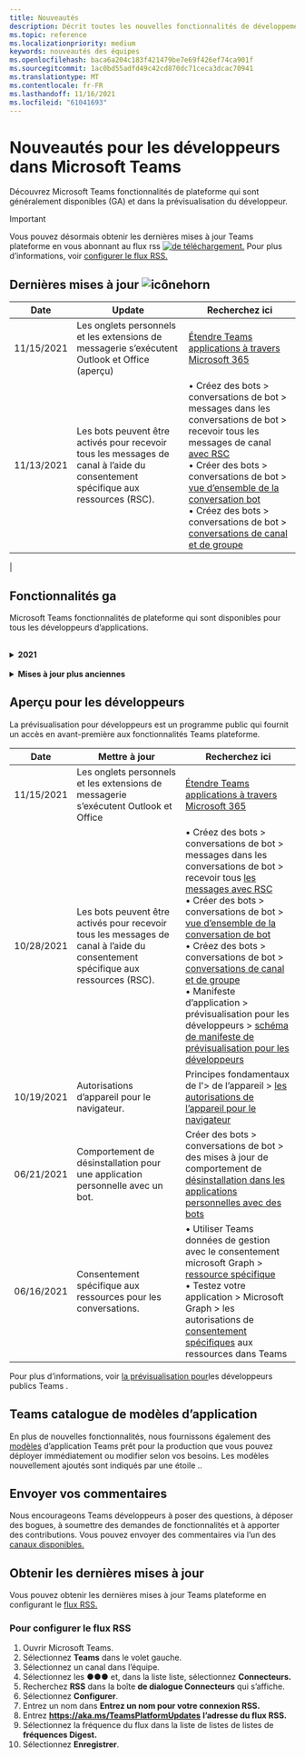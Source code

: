```yaml
---
title: Nouveautés
description: Décrit toutes les nouvelles fonctionnalités de développement dans Microsoft Teams
ms.topic: reference
ms.localizationpriority: medium
keywords: nouveautés des équipes
ms.openlocfilehash: baca6a204c183f421479be7e69f426ef74ca901f
ms.sourcegitcommit: 1ac0bd55adfd49c42cd870dc71ceca3dcac70941
ms.translationtype: MT
ms.contentlocale: fr-FR
ms.lasthandoff: 11/16/2021
ms.locfileid: "61041693"
---
```

# <a name="whats-new-for-developers-in-microsoft-teams"></a>Nouveautés pour les développeurs dans Microsoft Teams

Découvrez Microsoft Teams fonctionnalités de plateforme qui sont généralement disponibles (GA) et dans la prévisualisation du développeur.

> [!IMPORTANT]
> Vous pouvez désormais obtenir les dernières mises à jour Teams plateforme en vous abonnant au flux rss [ ![ de téléchargement.](~/assets/images/RSSfeeds.png)](https://aka.ms/TeamsPlatformUpdates) Pour plus d’informations, voir [configurer le flux RSS.](#get-latest-updates)

## <a name="latest-updates-bullhorn-icon"></a>Dernières mises à jour ![icônehorn](~/assets/images/bullhorn.png)

| Date | Update | Recherchez ici  |
| --- | --- | --- |
| 11/15/2021 | Les onglets personnels et les extensions de messagerie s’exécutent Outlook et Office (aperçu) | [Étendre Teams applications à travers Microsoft 365](~/m365-apps/overview.md) |
| 11/13/2021| Les bots peuvent être activés pour recevoir tous les messages de canal à l’aide du consentement spécifique aux ressources (RSC). | • Créez des bots > conversations de bot > messages dans les conversations de bot > recevoir tous les messages de canal [avec RSC](~/bots/how-to/conversations/channel-messages-with-rsc.md) </br> • Créer des bots > conversations de bot > [vue d’ensemble de la conversation bot](~/bots/how-to/conversations/conversation-basics.md) </br> • Créez des bots > conversations de bot > [conversations de canal et de groupe](~/bots/how-to/conversations/channel-and-group-conversations.md) |
|

## <a name="ga-features"></a>Fonctionnalités ga

Microsoft Teams fonctionnalités de plateforme qui sont disponibles pour tous les développeurs d’applications.

<br>

<details>

<summary><b>2021</b></summary>

| **Date** | **Mettre à jour** | **Recherchez ici** |
| -------- | --------- | ----------------|
| 11/13/2021| Les bots peuvent être activés pour recevoir tous les messages de canal à l’aide du consentement spécifique aux ressources (RSC). | • Créez des bots > conversations de bot > messages dans les conversations de bot > recevoir tous les messages de canal [avec RSC](~/bots/how-to/conversations/channel-messages-with-rsc.md) </br> • Créer des bots > conversations de bot > [vue d’ensemble de la conversation bot](~/bots/how-to/conversations/conversation-basics.md) </br> • Créez des bots > conversations de bot > [conversations de canal et de groupe](~/bots/how-to/conversations/channel-and-group-conversations.md) |
|10/28/2021 | Monétisez votre Teams application avec une offre SaaS transactable.| Distribuer votre application > publier sur le Teams store > inclure une offre [SaaS](~/concepts/deploy-and-publish/appsource/prepare/include-saas-offer.md) avec votre application Teams application |
|10/25/2021| Mise à jour du module de mise en Microsoft Teams documentation du développeur avec une nouvelle structure et de nouvelles procédures dans un guide pas à pas.| Mise en > [la mise en place de votre première Teams application](get-started/get-started-overview.md) |
|10/21/2021| Ajoutez une `registerOnFocused` API pour les onglets ou les applications personnelles. | Créer des onglets > créer des onglets personnels > [API Ajouter `registerOnFocused` des onglets ou des applications personnelles](tabs/how-to/create-personal-tab.md#add-registeronfocused-api-for-tabs-or-personal-apps) |
|10/20/2021| L’étape de réunion est désormais disponible dans GA. | Créer des applications pour Teams réunions > activer et configurer vos [applications pour Teams réunions](apps-in-teams-meetings/enable-and-configure-your-app-for-teams-meetings.md) |
|10/20/2021| API Détails de la réunion et événements de Teams en temps réel. | Créer des applications pour Teams réunions > [créer des applications pour Teams réunions](~/apps-in-teams-meetings/API-references.md#meeting-details-api) |
|10/18/2021| Tabs link unfurling and stage view. | Créer des onglets > le déploiement de lien [onglets et l’affichage de la scène](tabs/tabs-link-unfurling.md) |
|10/08/2021| Nouvelles meilleures pratiques pour la conception de cartes adaptatives. | Concevoir des composants d>'interface utilisateur > conception de cartes adaptatives pour [votre application Teams application](task-modules-and-cards/cards/design-effective-cards.md) |
|10/05/2021| Masquez Teams application jusqu’à ce que l’administrateur autorise à masquer l’application.| Concevoir votre application > [masquer Teams application jusqu’à ce que l’administrateur approuve](concepts/design/enable-app-customization.md#hide-teams-app-until-admin-approves) |
|10/05/2021| Planifiez vos applications pour Teams mobile. | Principes de base de l> [planifier des onglets réactifs pour Teams mobile](concepts/design/plan-responsive-tabs-for-teams-mobile.md) |
|10/04/2021| Nouveau portail pour les développeurs Teams pour la gestion de vos applications Teams de développement.| Outils et SDK > [portail de développement pour Teams](concepts/build-and-test/teams-developer-portal.md) |
|09/21/2021|Teams prend en charge AAD’ID d’objet et l’UPN dans la mention utilisateur pour les bots et les webhooks entrants.| • Créer des cartes et des modules de tâche > créer des cartes > [AAD’ID](task-modules-and-cards/what-are-cards.md#support-for-aad-object-id-and-upn-in-user-mention) d’objet et UPN dans la mention utilisateur </br> • Créer des cartes et des modules de tâche > créer des cartes > [cartes - Vue d’ensemble](task-modules-and-cards/cards/cards-format.md#format-cards-with-markdown) |
|08/16/2021| Prise en charge de la validation des entrées sur les cartes adaptatives (v1.3 pour toutes les fonctionnalités) et les actions universelles (v1.4 pour les cartes envoyées par un bot). | • Cartes adaptatives > cartes de > [validation d’entrée](/adaptive-cards/authoring-cards/input-validation)</br> • Créer des cartes et des modules de tâche > créer des cartes > actions universelles pour les cartes adaptatives > Actions universelles pour les cartes [adaptatives v1.4](task-modules-and-cards/cards/universal-actions-for-adaptive-cards/overview.md) |
|08/30/2021| La fonctionnalité de scènes en mode ensemble personnalisé combine les participants dans une scène virtuelle unique et place leurs flux vidéo dans des sièges pré-déterminés.| Créer des applications pour Teams réunions > des scènes personnalisées [en mode ensemble](~/apps-in-teams-meetings/teams-together-mode.md) |
|08/25/2021| Introduction d’un guide pas à pas pour créer un bot Teams avec l' sign-on unique (SSO).| Ajouter une authentification > bots > guide pas à pas pour créer Teams [bot avec l’authentification sso](sbs-bots-with-sso.yml) |
|08/19/2021| Événement de mise à jour d’installation reçu lorsque vous installez un bot sur un thread de conversation.| Créer des bots > conversations de bot > [événement de mise à jour d’installation](bots/how-to/conversations/subscribe-to-conversation-events.md#installation-update-event) |
|08/12/2021|Créez des onglets avec des cartes adaptatives.| Créer des onglets > [créer des onglets avec des cartes adaptatives](tabs/how-to/build-adaptive-card-tabs.md) |
|08/04/2021|Les onglets n’auront plus de marges autour de leur expérience.| Créer des onglets > [suppression des marges d’onglet](resources/removing-tab-margins.md) |
|07/08/2021|Teams mobile ajoute la prise en charge des applications dans les réunions. | Créer des applications pour Teams réunions > [l’extensibilité des applications de réunion](apps-in-teams-meetings/meeting-app-extensibility.md) |
|06/28/2021|Intégrer la fonctionnalité s’il s’est s’il s’est s’il s' | Intégration avec la Teams > [intégrer la fonctionnalité s’il s’est s’il y a des personnes](concepts/device-capabilities/people-picker-capability.md) |  
|06/25/2021| Introduction du guide pas à pas pour envoyer des messages proactifs. | Créer des bots > conversation bot > messages proactifs > guide pas à pas [pour envoyer des messages proactifs](sbs-send-proactive.yml) |
|06/09/2021| Vue d’étape pour les images dans les cartes adaptatives avec `allowExpand` attribut.| Créer des cartes et des modules de tâche > créer des cartes > [vue d’étape pour les images dans les cartes adaptatives](task-modules-and-cards/cards/cards-format.md#stage-view-for-images-in-adaptive-cards) |
|05/31/2021| Onglets de conversation. | Créer des onglets > [démarrer et continuer des conversations sur le contenu de vos onglets](~/tabs/how-to/conversational-tabs.md) |
|05/24/2021| Mise à jour Teams recommandations en matière de conception d’application avec des modèles mobiles. | Concevoir votre application > [conception de votre Teams application](~/concepts/design/design-teams-app-overview.md) |
|05/13/2021| Ajout d’informations sur mConnect et Skooler.| Intégrer le système Teams > Gestion de l’apprentissage de l'> [De l’environnement de](resources/moodle-overview.md) ligne de Teams >|
|05/10/2021| Version 1.10 du manifeste de l’application publiée. | Manifeste de l> [du manifeste d’application](resources/schema/manifest-schema.md) |
|05/10/2021| Nouvelle fonctionnalité de personnalisation d’application. | Concevoir votre application > [activer les orgs pour personnaliser votre application](concepts/design/enable-app-customization.md) |
|05/07/2021| Liens profonds pour les appels audio et vidéo dans la conversation. | Intégration avec Teams > [liens profonds](concepts/build-and-test/deep-links.md#deep-linking-to-an-audio-or-audio-video-call) |
|04/30/2021|Nouvelles instructions sur la publication d’applications dans Teams store. | • Publier dans le Teams store > publier votre [application dans le Teams store](concepts/deploy-and-publish/appsource/publish.md)</br> • Publier dans le magasin Teams'> [Teams recommandations de validation](concepts/deploy-and-publish/appsource/prepare/teams-store-validation-guidelines.md) |
|04/29/2021 | Prise en charge des actions universelles pour les cartes adaptatives v1.4. | Créer des cartes et module de tâche > créer des cartes > actions universelles pour les cartes adaptatives > actions universelles [pour les cartes adaptatives](task-modules-and-cards/cards/universal-actions-for-adaptive-cards/overview.md) |
|04/29/2021 | Affichages spécifiques à l’utilisateur. | Créer des cartes et module de tâche > créer des cartes > actions universelles pour les cartes adaptatives > [affichages spécifiques à l’utilisateur](task-modules-and-cards/cards/universal-actions-for-adaptive-cards/User-Specific-Views.md) |
|04/29/2021 | Flux de travail séquentiels. | Créer des cartes et module de tâche > créer des cartes > actions universelles pour les cartes adaptatives > flux de travail [séquentiels](task-modules-and-cards/cards/universal-actions-for-adaptive-cards/Sequential-Workflows.md) |
|04/29/2021 | Cartes à jour. | Créer des cartes et module de tâche > créer des cartes > actions universelles pour les cartes adaptatives > [cartes à jour](task-modules-and-cards/cards/universal-actions-for-adaptive-cards/Up-To-Date-Views.md) |
|04/08/2021| Fonctionnalité de personnalisation d’application.| • Concevoir vos applications pour > [d’application d’équipes de conception](concepts/design/enable-app-customization.md)</br> • Outils et SDK > [portail de développement](concepts/build-and-test/teams-developer-portal.md) </br> • Manifeste de l'> prévisualisation pour les développeurs publics > [schéma de manifeste](resources/schema/manifest-schema-dev-preview.md) |
|03/18/2021| Remarque : mettez à jour la version 4.10 ou supérieure du SDK Bot Framework, car nous avons commencé avec le processus de dérision pour `TeamsInfo.getMembers` et `TeamsInfo.GetMembersAsync` . | Créer des bots > [modifications de l’API bot pour les membres d’équipe/de conversation](resources/team-chat-member-api-changes.md) |
|03/05/2021|Étendue d’installation et fonctionnalité de groupe par défaut.| Distribuer votre application [>'étendue d’installation par](concepts/deploy-and-publish/add-default-install-scope.md) défaut et la fonctionnalité de groupe |
|03/05/2021|Réordez les onglets des applications personnelles. | Créer des onglets > [réordez l’onglet de conversation dans les applications personnelles](tabs/how-to/create-personal-tab.md#reorder-static-personal-tabs) |
|03/04/2021|Masquage d’informations dans les cartes adaptatives.| Créer des cartes et des modules de tâche > créer des cartes > [masque d’informations dans les cartes adaptatives](task-modules-and-cards/cards/cards-format.md#information-masking-in-adaptive-cards) |
|02/19/2021|Ajout de fonctionnalités d’emplacement. <br/> Les informations sur les fonctionnalités d’emplacement sont ajoutées dans la vue d’ensemble des fonctionnalités d’appareil, les autorisations natives des appareils, l’intégration des fonctionnalités multimédias et les fichiers de fonctionnalités de scanneur de QR ou de code-barres.| • Principes de base de l'> de l’appareil > [vue d’ensemble](concepts/device-capabilities/device-capabilities-overview.md) </br> • Principes de base de l'> de l’appareil > [demander des autorisations d’appareil](concepts/device-capabilities/native-device-permissions.md) </br> • Principes de base de l'>'appareil > [intégrer les fonctionnalités multimédias](concepts/device-capabilities/mobile-camera-image-permissions.md) </br> • Principes de base de l'> de l’appareil > intégrer la QR ou la fonctionnalité de scanneur [de code-barres](concepts/device-capabilities/qr-barcode-scanner-capability.md) </br> • Principes de base de l'> de l’appareil > [fonctionnalités d’intégration de l’emplacement](concepts/device-capabilities/location-capability.md) |
|02/18/2021|Ajout de la fonctionnalité de QR ou de scanneur de code-barres. <br/> Les informations sur les fonctionnalités de QR ou de scanneur de code-barres sont ajoutées dans la vue d’ensemble des fonctionnalités de l’appareil, les autorisations natives de l’appareil et l’intégration des fichiers de fonctionnalités multimédias.| • Principes de base de l'> de l’appareil > [vue d’ensemble](concepts/device-capabilities/device-capabilities-overview.md) </br> • Principes de base de l'> de l’appareil > [demander des autorisations d’appareil](concepts/device-capabilities/native-device-permissions.md) </br> • Principes de base de l'>'appareil > [intégrer les fonctionnalités multimédias](concepts/device-capabilities/mobile-camera-image-permissions.md) </br> • Principes de base de l'> de l’appareil > intégrer la QR ou la fonctionnalité de scanneur [de code-barres](concepts/device-capabilities/qr-barcode-scanner-capability.md) |
|02/09/2021|Vue d’ensemble des fonctionnalités d’appareil ajoutées. <br/> Les informations sur les fonctionnalités du microphone sont ajoutées dans les autorisations d’appareil natives et intègrent les fichiers de fonctionnalités multimédias.|• Principes de base de l'> de l’appareil > [vue d’ensemble](concepts/device-capabilities/device-capabilities-overview.md) </br> Principes de base de l> • Fonctionnalités des appareils > [demander des autorisations d’appareil](concepts/device-capabilities/native-device-permissions.md) </br> • Principes de base de l'>'appareil > [intégrer les fonctionnalités multimédias](concepts/device-capabilities/mobile-camera-image-permissions.md)|

<br>

</details>

<br>

<details>
<summary><b>Mises à jour plus anciennes</b></summary>

<details>
  
<summary><b>2020</b></summary>

| **Date** | **Mettre à jour** | **Recherchez ici** |
| -------- | --------- | ------------------ |
|11/30/2020|Intégration de la plateforme d’identité Teams Shared Computer Toolkit et Visual Studio Code pour les onglets.|[Authentification unique avec authentification unique Teams Shared Computer Toolkit et Visual Studio Code pour les onglets](toolkit/visual-studio-code-tab-sso.md)|
|11/16/2020|Teams manifeste de l’application mis à jour vers la version 1.8.|[Référence : schéma de manifeste pour Microsoft Teams](resources/schema/manifest-schema.md)|
|11/10/2020|Teams recommandations en matière de conception de bot.|[Recommandations en matière de conception de bot](bots/design/bots.md)|
|09/30/2020|L’envoi et la réception de fichiers à des bots sur des appareils mobiles sont désormais pris en charge.|[Envoyer et recevoir des fichiers via votre bot](resources/bot-v3/bots-files.md)|
|09/22/2020|Nouvelles informations pour la mise en Teams développement.|[Créer votre première vue d’Teams application](build-your-first-app/build-first-app-overview.md)|
|09/18/2020|Prise en charge des applications Teams réunion (version préliminaire).|[Créer des applications pour Teams réunions et](apps-in-teams-meetings/create-apps-for-teams-meetings.md) des applications dans Teams [réunions](apps-in-teams-meetings/teams-apps-in-meetings.md)|
|08/19/2020|Importez Teams messages avec Microsoft Graph.|[Importer des messages de plateforme tierces pour les équipes à l’aide de Microsoft Graph](graph-api/import-messages/import-external-messages-to-teams.md)
|08/12/2020 |Prise en charge des cartes adaptatives dans le webhook entrant déplacé vers ga.|[Envoyer des cartes adaptatives à l'aide d'un webhook entrant](~/webhooks-and-connectors/how-to/connectors-using.md#send-adaptive-cards-using-an-incoming-webhook) |
|08/10/2020|Commencer à créer Teams applications avec le Visual Studio Shared Computer Toolkit.|[Créer des applications avec les Microsoft Teams Shared Computer Toolkit et Visual Studio Code](toolkit/visual-studio-overview.md) |
|08/06/2020|Prise en charge de l’authentification sso tabs.|[Développer un onglet DSO Microsoft Teams SSO](tabs/how-to/authentication/auth-aad-sso.md#develop-an-sso-microsoft-teams-tab) |
|07/27/2020 | Graph des bots et des messages proactifs (prévisualisation publique).|[Activer l’installation proactive du bot et la messagerie proactive dans Teams avec Microsoft Graph](graph-api/proactive-bots-and-messages/graph-proactive-bots-and-messages.md)|
|07/22/2020 |Mises à jour des fonctionnalités des appareils mobiles.|[Demander des autorisations d’appareil pour Microsoft Teams onglet](concepts/device-capabilities/native-device-permissions.md) |
|07/20/2020|Teams’outil de validation d’application pour les soumissions AppSource.|[Teams de validation d’application](concepts/deploy-and-publish/appsource/prepare/submission-checklist.md)
|07/15/2020|Créez un assistant virtuel pour Teams.|[Virtual Assistant pour Microsoft Teams](samples/virtual-assistant.md)|
|07/14/2020|Surfacing a native loading indicator documentation.|[Affichage d’un indicateur de chargement natif](tabs/how-to/create-tab-pages/content-page.md#show-a-native-loading-indicator)
|07/01/2020|Commencer à créer Teams applications avec le Visual Studio Code Shared Computer Toolkit.|[Créer des applications avec les Microsoft Teams Shared Computer Toolkit et Visual Studio Code](toolkit/visual-studio-code-overview.md) |
|07/01/2020|Sign-on unique for tabs GA for Teams web and desktop clients.|[Single Sign-On (SSO)](tabs/how-to/authentication/auth-aad-sso.md)|
|06/05/2020| Schéma de manifeste mis à jour vers la version 1.7.| [Référence : schéma de manifeste pour Microsoft Teams](resources/schema/manifest-schema.md)|
|05/18/2020|Intégrez Power Virtual Agents avec Teams.|[Intégrer un chatbot Power Virtual Agents avec Microsoft Teams](bots/how-to/add-power-virtual-agents-bot-to-teams.md)|
|04/01/2020|Intégrez des systèmes WFM à Shifts Connector pour Teams.|[Microsoft Teams décale les connecteurs WFM](samples/shifts-wfm-connectors.md)
|03/24/2020 | Prise en charge supplémentaire pour la récupération d’un seul membre d’une conversation et prise en charge supplémentaire pour la récupération des membres pagagés. | [Obtenir un contexte Teams pour votre bot](~/bots/how-to/get-teams-context.md) |

<br>

</details>

<br>

<details>
  
<summary><b>2019</b></summary>

| **Date** | **Mettre à jour** | **Recherchez ici** |
| -------- | --------- | ------------------ |
| 12/26/2019 | Le `replyToId` paramètre dans les charges utiles envoyées à un bot n’est plus chiffré, ce qui vous permet d’utiliser cette valeur pour créer des liens profonds vers ces messages. Les charges utiles de message incluent les valeurs chiffrées dans le paramètre `legacy.replyToId` .  |
| 11/05/2019 | Sign-on unique using the Teams JavaScript SDK. | [Authentification unique](tabs/how-to/authentication/auth-aad-sso.md) |
| 10/31/2019 | Mise à jour de la documentation sur les bots de conversation et les extensions de messagerie pour refléter le SDK Bot Framework 4.6. La documentation relative au SDK v3 est disponible dans la section Ressources. | Documentation complète sur les bots et les extensions de messagerie. |
| 10/31/2019 | Nouvelle structure de la documentation et refactoriser les articles principaux. Signalez les liens morts ou les 404 en créant un GitHub. | Tous! |
| 09/13/2019 | Le bot de demande est installé à partir de l’extension de messagerie basée sur l’action. | [Lancer des actions avec des extensions de messagerie](resources/messaging-extension-v3/create-extensions.md#request-to-install-your-conversational-bot)
| 08/28/2019 | Prise en charge des canaux privés dans les onglets et les connecteurs. | [Obtenir un contexte Teams pour votre onglet](tabs/how-to/access-teams-context.md#retrieve-context-in-private-channels) |
| 06/20/2019 | Partagez un site web externe, à partir d’un site web externe, dans un canal Teams externe. | [Partager avec Teams](~/share-to-teams.md) |
| 05/25/2019 | Répondez avec un message de bot à partir du module de tâche. | [Répondre avec un message bot à partir du module de tâche](resources/messaging-extension-v3/create-extensions.md#respond-with-an-adaptive-card-message-sent-from-a-bot) |
| 05/25/2019 | Bots dans les conversations de groupe. | [Interagir avec un bot dans une conversation de groupe ou un canal](~/concepts/bots/bot-conversations/bots-conv-channel.md) |
| 05/20/2019 | Localisation du manifeste de l’application. | [Localisation d’application](~/publishing/apps-localization.md) |
| 05/20/2019 | Actions de message. | [Message Actions](resources/messaging-extension-v3/create-extensions.md#action-type-message-extensions) |
| 05/20/2019 | Déploiement de lien (aperçus d’URL personnalisées). | [Déploiement de lien](messaging-extensions/how-to/link-unfurling.md)|
| 05/06/2019 | Programme de certification des applications du Windows Store. | [Certification des applications](~/concepts/deploy-and-publish/appsource/post-publish/overview.md#complete-microsoft-365-certification) |
| 05/06/2019 | Les modèles d’application sont désormais disponibles. | [Modèles d’application](~/samples/app-templates.md) |
| 04/23/2019 | Les extensions de messagerie basées sur l’action sont désormais disponibles. | [Extensions de message basées sur l’action](~/concepts/messaging-extensions/create-extensions.md) |
| 02/18/2019 | Création de liens profonds vers une conversation privée. | [Liaison profonde à une conversation](concepts/build-and-test/deep-links.md#deep-linking-to-a-chat) |
| 01/23/2019 | Surfacing SKU and licenceType information in the tab context. | [Contexte de l’onglet](~/concepts/tabs/tabs-context.md) |

<br>

</details>

<br>

<details>

<summary><b>2018</b></summary>

| **Date** | **Mettre à jour** | **Recherchez ici** |
| -------- | --------- | ------------------ |
| 11/12/2018 | Les onglets de la conversation de groupe sont désormais disponibles dans la version finale de Teams. Dans le cadre de ce travail, la section Onglets a été retravaillée pour plus de clarté.| [Onglets configurables](~/concepts/tabs/tabs-configurable.md) |
| 11/11/2018 | La mise en place de Node JS et de .NET/C# a été mise à jour pour utiliser App Studio dans Teams et une nouvelle section a été ajoutée sur l’hébergement d’applications Teams node dans Azure. | Commencer à travailler sur la plateforme Microsoft Teams avec [C#/.NET](~/get-started/get-started-dotnet-app-studio.md)et App Studio, commencer sur la plateforme Microsoft Teams avec [Node JS](~/get-started/get-started-nodejs-app-studio.md)et App Studio, héberger votre application [node Teams dans Azure](~/get-started/get-started-nodejs-in-azure.md)|
| 11/09/2018 | Vous pouvez désormais créer des liens profonds vers des conversations privées entre les utilisateurs. | [Liaison profonde à une conversation](concepts/build-and-test/deep-links.md#deep-linking-to-a-chat) |
| 11/08/2018 | SharePoint Framework 1.7 a été livré et une nouvelle fonctionnalité permet d’utiliser Microsoft Teams’onglet en tant que SharePoint Framework web. | [Onglets dans SharePoint](~/concepts/tabs/tabs-in-sharepoint.md) |
| 11/05/2018 | La **fonctionnalité de module** de tâche a été publiée. Un module de tâche vous permet de créer des expériences popup modales dans votre application Teams, à partir de bots et d’onglets. À l’intérieur de la fenêtre popup, vous pouvez exécuter votre propre code HTML/JavaScript personnalisé, afficher un widget basé sur un widget tel qu’une vidéo YouTube ou Microsoft Stream, ou afficher une carte `<iframe>` [adaptative.](/adaptive-cards/) | [Vue d’ensemble du module de](~/concepts/task-modules/task-modules-overview.md) [tâche, module de tâche dans les onglets,](~/concepts/task-modules/task-modules-tabs.md)  [module de tâche dans les bots](~/concepts/task-modules/task-modules-bots.md) |
| 10/05/2018 | Les informations de mise en forme des cartes ont été mises à jour et testées dans les clients de bureau, iOS et Android pour Teams. | [Cartes,](~/concepts/cards/cards.md) [mise en forme de carte](~/concepts/cards/cards-format.md) |
| 09/24/2018 | Les appels et les API de réunion en ligne pour Microsoft Graph ont été publiés en version bêta et les applications Teams peuvent désormais interagir avec les utilisateurs de manière enrichie à l’aide de la voix et de la vidéo. | [Appels et bots de](~/concepts/calls-and-meetings/registering-calling-bot.md)réunions en ligne , [concepts](~/concepts/calls-and-meetings/real-time-media-concepts.md)multimédias en temps réel , inscription d’un [bot](~/concepts/calls-and-meetings/registering-calling-bot.md)d’appel, débogage et test [local](~/concepts/calls-and-meetings/debugging-local-testing-calling-meeting-bots.md), support hébergé par [l’application](~/concepts/calls-and-meetings/requirements-considerations-application-hosted-media-bots.md), gestion des notifications d’appels [entrants](~/concepts/calls-and-meetings/call-notifications.md) |
| 09/11/2018 | Les pages de configuration d’onglets sont désormais beaucoup plus grandes. | [Création d’onglets](tabs/design/tabs.md) |
| 08/15/2018 | Les cartes adaptatives sont désormais Teams.|[Actions de carte adaptative dans Teams](task-modules-and-cards/cards/cards-reference.md#adaptive-card) |
| 08/10/2018 | Prise en charge du client pour DevTools.| [DevTools pour le client Microsoft Teams bureau](~/resources/dev-preview/developer-preview-tools.md)|
| 08/08/2018 | Les extensions de messagerie prend désormais en charge plusieurs commandes. | [composeExtensions.commands](~/resources/schema/manifest-schema.md#composeextensionscommands)|
| 08/07/2018 | La configuration en ligne est désormais prise en charge dans les connecteurs. La documentation des connecteurs a également été révisée et étendue pour des raisons de clarté.| [Connecteurs](~/concepts/connectors/connectors.md)|
| 08/06/2018 | Votre bot peut désormais envoyer et recevoir des fichiers. | [Envoyer et recevoir des fichiers via votre bot](~/bots/how-to/bots-filesv4.md)|
| 07/23/2018 | Des informations sur la nouvelle certification des applications ont été ajoutées à la section Publication. |[Autorisations de manifeste](resources/schema/manifest-schema.md#permissions)|
| 07/16/2018 | Davantage d’espace a été alloué à la page de configuration de l’onglet. | [La page de configuration de l’onglet est beaucoup plus grande](tabs/design/tabs.md)|
| 07/12/2018 | Informations sur l’accès invité. | [Accès invité dans Microsoft Teams](/microsoftteams/guest-access#guest-access-overview)|
| 06/07/2018 | Des informations sur Microsoft Teams catalogue d’applications client ont été ajoutées. | [Publier votre application Microsoft Teams web](~/publishing/apps-publish.md)|
| 05/29/2018 | Les cartes adaptatives sont pris en charge dans Teams. | [Actions de carte adaptative dans Teams](task-modules-and-cards/cards/cards-reference.md) |
| 04/17/2018 | ReplyToID a été ajouté à la charge utile pour les `Invoke` actions de carte et de `MessageBack` carte. Ceci est particulièrement utile si vous devez mettre à jour le message dont l’action de carte est d’provenance. | [Actions de carte](~/concepts/cards/cards-actions.md)|
| 04/12/2018 | Ajout de cette rubrique pour suivre les modifications apportées à l’interface de programmation Teams et à cet ensemble de documentation. | [Nouveautés](~/whats-new.md)|
| 04/10/2018 | URL d’authentification modifiées pour utiliser de manière cohérente l’ID de client dans le chemin d’accès. | [Flux d’authentification pour l’authentification par onglets](~/concepts/authentication/auth-flow-tab.md) [AAD onglets](~/concepts/authentication/auth-tab-AAD.md)|
| 04/06/2018 | Ajout d’instructions de conception pour l’utilisation de la zone de commande. |[Zone de commande](~/resources/design/framework/command-box.md)|
| 04/02/2018 | Utilisation de bots pour envoyer des notifications pour votre application. |[Bots avec notification seulement](~/concepts/bots/bots-notification-only.md)|
| 03/27/2018 | Documentation étendue pour la messagerie proactive. |[Démarrer une conversation](./concepts/bots/bot-conversations/bots-conv-proactive.md)|
| 03/15/2018 | Documentation refactorisante pour les cartes. |[Cartes,](~/concepts/cards/cards.md) [actions de carte,](~/concepts/cards/cards-actions.md) [mise en forme de carte,](~/concepts/cards/cards-format.md) [référence de carte](~/concepts/cards/cards-reference.md)|
| 03/03/2018 | Ajout de la documentation Teams App Studio. |[Développer rapidement des applications avec Teams App Studio](~/get-started/get-started-app-studio.md), à l’aide de la bibliothèque de [contrôles dans App Studio](~/get-started/app-studio-component-library.md)|
| 02/27/2018 | Ajout d’un exemple de code pour démontrer la méthode AsTeamsChannelAccounts(). |[Obtenir un contexte pour votre bot](~/concepts/bots/bots-context.md)|
| 02/05/2018 | Ajout de rubriques pour commencer à utiliser C#. |[Prise en main de la plateforme Microsoft Teams avec C#/.NET](./get-started/get-started-dotnet-app-studio.md)|

<br>

</details>
</details>

## <a name="developer-preview"></a>Aperçu pour les développeurs

La prévisualisation pour développeurs est un programme public qui fournit un accès en avant-première aux fonctionnalités Teams plateforme.  

| **Date** | **Mettre à jour** | **Recherchez ici** |
| -------- | --------- | ------------------ |
| 11/15/2021 | Les onglets personnels et les extensions de messagerie s’exécutent Outlook et Office | [Étendre Teams applications à travers Microsoft 365](~/m365-apps/overview.md) |
|10/28/2021|Les bots peuvent être activés pour recevoir tous les messages de canal à l’aide du consentement spécifique aux ressources (RSC).| • Créez des bots > conversations de bot > messages dans les conversations de bot > recevoir tous [les messages avec RSC](~/bots/how-to/conversations/channel-messages-with-rsc.md) </br> • Créer des bots > conversations de bot > [vue d’ensemble de la conversation de bot](~/bots/how-to/conversations/conversation-basics.md) </br> • Créez des bots > conversations de bot > [conversations de canal et de groupe](~/bots/how-to/conversations/channel-and-group-conversations.md) </br> • Manifeste d’application > prévisualisation pour les développeurs > [schéma de manifeste de prévisualisation pour les développeurs](~/resources/schema/manifest-schema-dev-preview.md) |
|10/19/2021|Autorisations d’appareil pour le navigateur.| Principes fondamentaux de l'> de l’appareil > [les autorisations de l’appareil pour le navigateur](concepts/device-capabilities/browser-device-permissions.md) |
|06/21/2021|Comportement de désinstallation pour une application personnelle avec un bot.| Créer des bots > conversations de bot > des mises à jour de comportement de [désinstallation dans les applications personnelles avec des bots](bots/how-to/conversations/subscribe-to-conversation-events.md#uninstall-behavior-for-personal-app-with-bot)|
|06/16/2021| Consentement spécifique aux ressources pour les conversations.| • Utiliser Teams données de gestion avec le consentement microsoft Graph > [ressource spécifique](graph-api/rsc/resource-specific-consent.md) </br> • Testez votre application > Microsoft Graph > les autorisations de [consentement spécifiques](graph-api/rsc/test-resource-specific-consent.md) aux ressources dans Teams|

Pour plus d’informations, voir [la prévisualisation pour](~/resources/dev-preview/developer-preview-intro.md)les développeurs publics Teams .

## <a name="teams-app-template-catalog"></a>Teams catalogue de modèles d’application

En plus de nouvelles fonctionnalités, nous fournissons également des [modèles](samples/app-templates.md) d’application Teams prêt pour la production que vous pouvez déployer immédiatement ou modifier selon vos besoins. Les modèles nouvellement ajoutés sont indiqués par une étoile ..

## <a name="submit-your-feedback"></a>Envoyer vos commentaires

Nous encourageons Teams développeurs à poser des questions, à déposer des bogues, à soumettre des demandes de fonctionnalités et à apporter des contributions. Vous pouvez envoyer des commentaires via l’un des [canaux disponibles.](feedback.md)

## <a name="get-latest-updates"></a>Obtenir les dernières mises à jour

Vous pouvez obtenir les dernières mises à jour Teams plateforme en configurant le [flux RSS.](https://aka.ms/TeamsPlatformUpdates)

### <a name="to-configure-rss-feed"></a>Pour configurer le flux RSS

1. Ouvrir Microsoft Teams.
1. Sélectionnez **Teams** dans le volet gauche.
1. Sélectionnez un canal dans l’équipe.
1. Sélectionnez les &#x25CF;&#x25CF;&#x25CF; et, dans la liste liste, sélectionnez **Connecteurs.**
1. Recherchez **RSS** dans la boîte **de dialogue Connecteurs** qui s’affiche.
1. Sélectionnez **Configurer**.
1. Entrez un nom dans **Entrez un nom pour votre connexion RSS.**
1. Entrez **<https://aka.ms/TeamsPlatformUpdates>** **l’adresse du flux RSS.**
1. Sélectionnez la fréquence du flux dans la liste de listes de listes de **fréquences Digest.**
1. Sélectionnez **Enregistrer**.
